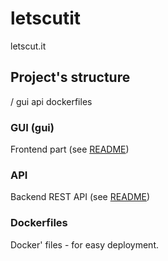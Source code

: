 # letscutit
letscut.it

## Project's structure

/
    gui
    api
    dockerfiles

### GUI (gui)

Frontend part (see [README](https://github.com/avatar29A/letscutit/blob/master/gui/README.md))

### API

Backend REST API (see [README](https://github.com/avatar29A/letscutit/blob/master/api/README.md))

### Dockerfiles

Docker' files - for easy deployment.